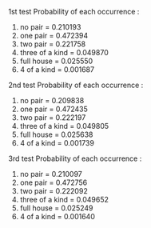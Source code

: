 1st test
  Probability of each occurrence :
  1. no pair         = 0.210193
  2. one pair        = 0.472394
  3. two pair        = 0.221758
  4. three of a kind = 0.049870
  5. full house      = 0.025550
  6. 4 of a kind     = 0.001687

2nd test
  Probability of each occurrence :
  1. no pair         = 0.209838
  2. one pair        = 0.472435
  3. two pair        = 0.222197
  4. three of a kind = 0.049805
  5. full house      = 0.025638
  6. 4 of a kind     = 0.001739

3rd test
  Probability of each occurrence :
  1. no pair         = 0.210097
  2. one pair        = 0.472756
  3. two pair        = 0.222092
  4. three of a kind = 0.049652
  5. full house      = 0.025249
  6. 4 of a kind     = 0.001640
